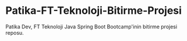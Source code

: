 # Patika-FT-Teknoloji-Bitirme-Projesi
Patika Dev, FT Teknoloji Java Spring Boot Bootcamp'inin bitirme projesi reposu.
